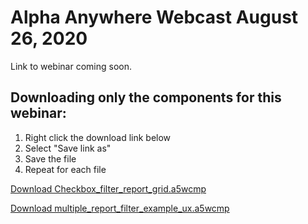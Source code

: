 # Alpha Anywhere Webcast August 26, 2020

Link to webinar coming soon.

## Downloading only the components for this webinar:

1. Right click the download link below
2. Select "Save link as"
3. Save the file
4. Repeat for each file

<a href="https://github.com/alphaanywhere/Alpha-Anywhere-Webinars/raw/master/August%2026%202020/Checkbox_filter_report_grid.a5wcmp">Download Checkbox_filter_report_grid.a5wcmp</a>

<a href="https://github.com/alphaanywhere/Alpha-Anywhere-Webinars/raw/master/August%2026%202020/multiple_report_filter_example_ux.a5wcmp">Download multiple_report_filter_example_ux.a5wcmp</a>
